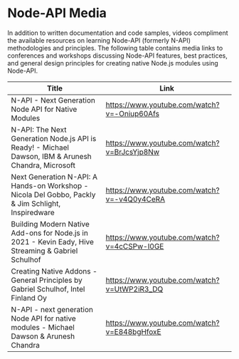 # Node-API Media

In addition to written documentation and code samples, videos compliment the
available resources on learning Node-API (formerly N-API) methodologies and
principles. The following table contains media links to conferences and
workshops discussing Node-API features, best practices, and general design
principles for creating native Node.js modules using Node-API.

|Title|Link|
|----|-----|
|N-API - Next Generation Node API for Native Modules|https://www.youtube.com/watch?v=-Oniup60Afs|
|N-API: The Next Generation Node.js API is Ready! - Michael Dawson, IBM & Arunesh Chandra, Microsoft|https://www.youtube.com/watch?v=BrJcsYjp8Nw|
|Next Generation N-API: A Hands-on Workshop - Nicola Del Gobbo, Packly & Jim Schlight, Inspiredware|https://www.youtube.com/watch?v=-v4Q0y4CeRA|
|Building Modern Native Add-ons for Node.js in 2021 - Kevin Eady, Hive Streaming & Gabriel Schulhof|https://www.youtube.com/watch?v=4cCSPw-I0GE|
|Creating Native Addons - General Principles by Gabriel Schulhof, Intel Finland Oy|https://www.youtube.com/watch?v=UtWP2iR3_DQ|
|N-API - next generation Node API for native modules - Michael Dawson & Arunesh Chandra|https://www.youtube.com/watch?v=E848bgHfoxE|